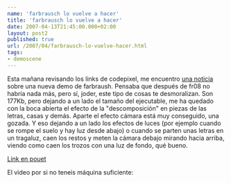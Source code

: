 ```yaml
---
name: 'farbrausch lo vuelve a hacer'
title: 'farbrausch lo vuelve a hacer'
date: 2007-04-13T21:45:00.000+02:00
layout: post2
published: true
url: /2007/04/farbrausch-lo-vuelve-hacer.html
tags: 
- demoscene
---
```


Esta mañana revisando los links de codepixel, me encuentro [una noticia](http://www.codepixel.com/index.php?option=com_content&task=view&id=4873&Itemid=1) sobre una nueva demo de farbraush. Pensaba que después de fr08 no habría nada más, pero sí, joder, este tipo de cosas te desmoralizan. Son 177Kb, pero dejando a un lado el tamaño del ejecutable, me ha quedado con la boca abierta el efecto de la "descomposición" en piezas de las letras, casas y demás. Aparte el efecto cámara está muy conseguido, una gozada. Y eso dejando a un lado los efectos de luces (por ejemplo cuando se rompe el suelo y hay luz desde abajo) o cuando se parten unas letras en un tragaluz, caen los restos y meten la cámara debajo mirando hacia arriba, viendo como caen los trozos con una luz de fondo, qué bueno.  
  
[Link en pouet](http://pouet.net/prod.php?which=30244)  
  
El video por si no teneis máquina suficiente: